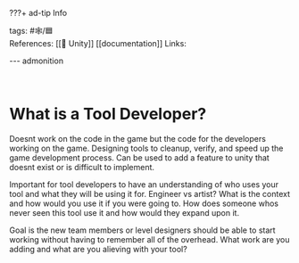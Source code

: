 ???+ ad-tip Info

tags: #🕸️/🟦  
References: [[🔲 Unity]] [[documentation]]
Links:

--- admonition

<br>

# What is a Tool Developer?

Doesnt work on the code in the game but the code for the developers working on the game. Designing tools to cleanup, verify, and speed up the game development process. Can be used to add a feature to unity that doesnt exist or is difficult to implement.

Important for tool developers to have an understanding of who uses your tool and what they will be using it for. Engineer vs artist? What is the context and how would you use it if you were going to. How does someone whos never seen this tool use it and how would they expand upon it.

Goal is the new team members or level designers should be able to start working without having to remember all of the overhead. What work are you adding and what are you alieving with your tool?
